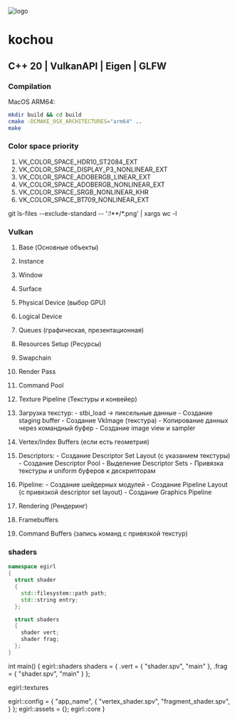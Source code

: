 ![logo]()
# kochou
## C++ 20 | VulkanAPI | Eigen | GLFW

### Compilation
MacOS ARM64:
```sh
mkdir build && cd build
cmake -DCMAKE_OSX_ARCHITECTURES="arm64" ..
make
```

### Color space priority
1. VK_COLOR_SPACE_HDR10_ST2084_EXT
2. VK_COLOR_SPACE_DISPLAY_P3_NONLINEAR_EXT
3. VK_COLOR_SPACE_ADOBERGB_LINEAR_EXT
4. VK_COLOR_SPACE_ADOBERGB_NONLINEAR_EXT
5. VK_COLOR_SPACE_SRGB_NONLINEAR_KHR
6. VK_COLOR_SPACE_BT709_NONLINEAR_EXT

git ls-files --exclude-standard -- ':!**/*.png' | xargs wc -l

### Vulkan
1. Base (Основные объекты)
  1. Instance
  2. Window
  3. Surface
  4. Physical Device (выбор GPU)
  5. Logical Device
  6. Queues (графическая, презентационная)

2. Resources Setup (Ресурсы)
  7. Swapchain
  8. Render Pass
  9. Command Pool

3. Texture Pipeline (Текстуры и конвейер)
  10. Загрузка текстур:
    - stbi_load → пиксельные данные
    - Создание staging buffer
    - Создание VkImage (текстура)
    - Копирование данных через командный буфер
    - Создание image view и sampler
  11. Vertex/Index Buffers (если есть геометрия)
  12. Descriptors:
    - Создание Descriptor Set Layout (с указанием текстуры)
    - Создание Descriptor Pool
    - Выделение Descriptor Sets
    - Привязка текстуры и uniform буферов к дескрипторам
  13. Pipeline:
    - Создание шейдерных модулей
    - Создание Pipeline Layout (с привязкой descriptor set layout)
    - Создание Graphics Pipeline

4. Rendering (Рендеринг)
  14. Framebuffers
  15. Command Buffers (запись команд с привязкой текстур)


### shaders
```cpp
namespace egirl
{
  struct shader
  {
    std::filesystem::path path;
    std::string entry;
  };

  struct shaders
  {
    shader vert;
    shader frag;
  };
}
```


int main()
{
  egirl::shaders shaders = {
    .vert = {
      "shader.spv",
      "main"
    },
    .frag = {
      "shader.spv",
      "main"
    }
  };

  egirl::textures

  egirl::config = {
    "app_name",
    {
      "vertex_shader.spv",
      "fragment_shader.spv",
    }
  };
  egirl::assets = {};
  egirl::core
}
